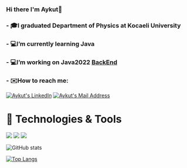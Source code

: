 ### Hi there I'm Aykut👋

### - 🎓I graduated Department of Physics at Kocaeli University
### - 💻I’m currently learning Java
### - 💻I’m working on Java2022 [BackEnd](https://github.com/aykut-coskun/Java2022) 


 








### - ✉️How to reach me:
<a href="https://www.linkedin.com/in/aykut-coşkun-79a11c1/" target="_blank" rel="nofollow"><img alt="Aykut's LinkedIn" src="https://img.shields.io/badge/LinkedIn-0077B5?style=for-the-badge&logo=linkedin&logoColor=white" /></a>
<a href="mailto:aykut.coskun1991@gmail.com" target="_blank" rel="nofollow"><img alt="Aykut's Mail Address" src="https://img.shields.io/badge/Gmail-D14836?style=for-the-badge&logo=gmail&logoColor=white" /></a>


# 🔨 Technologies & Tools
<img src="https://img.shields.io/badge/C%23-239120?style=for-the-badge&logo=c-sharp&logoColor=white"></img>
<img src="https://img.shields.io/badge/Java-ED8B00?style=for-the-badge&logo=java&logoColor=white"></img>
<img src="https://img.shields.io/badge/Python-5C2D91?style=for-the-badge&logo=python&logoColor=white"></img>









![GitHub stats](https://github-readme-stats.vercel.app/api?username=aykut-coskun&show_icons=true&theme=yeblu)

[![Top Langs](https://github-readme-stats.vercel.app/api/top-langs/?username=aykut-coskun&langs_count=5)](https://github.com/aykut-coskun)



<!--
**aykut-coskun/aykut-coskun** is a ✨ _special_ ✨ repository because its `README.md` (this file) appears on your GitHub profile.

Here are some ideas to get you started:


- 👯 I’m looking to collaborate on ...
- 🤔 I’m looking for help with ...
- 💬 Ask me about ...
- 📫 How to reach me: ...
- 😄 Pronouns: ...
- ⚡ Fun fact: ...
-->
